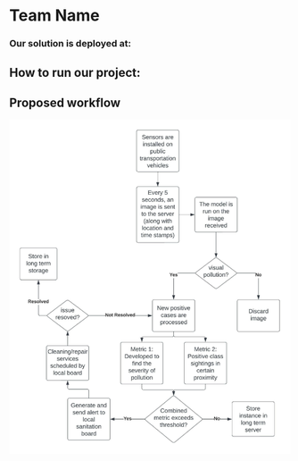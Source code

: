 # Team Name
### Our solution is deployed at:
## How to run our project:


## Proposed workflow
![Workflow](imgs\smartathon.jpeg)
